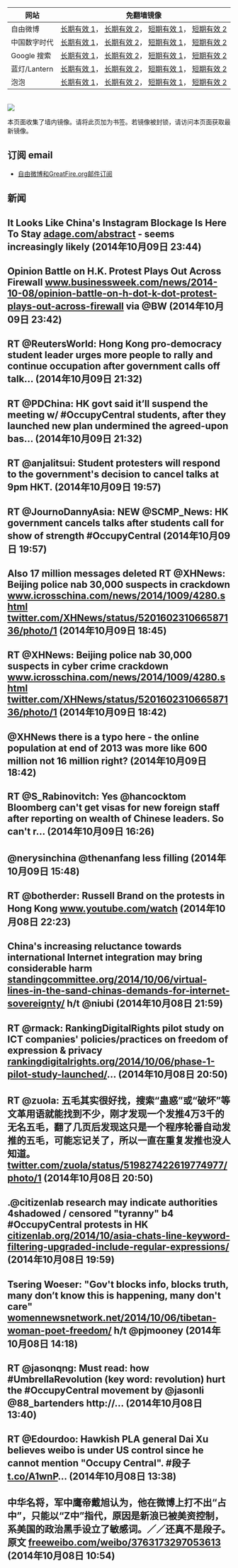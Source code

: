 <table>
    <thead>
        <tr>
            <th>网站</th>
            <th>免翻墙镜像</th>
        </tr>
    </thead>
    <tbody>    
        <tr>
            <td>自由微博</td>
            <td>            
                <a href="https://edgecastcdn.net/00107ED/freeweibo/" target="_BLANK">长期有效 1</a>，            
                <a href="https://objects.dreamhost.com/freeweibo/index.html" target="_BLANK">长期有效 2</a>，            
                <a href="https://fw3.azurewebsites.net" target="_BLANK">短期有效 1</a>，            
                <a href="https://d2fstso2jh4dhr.cloudfront.net" target="_BLANK">短期有效 2</a>
            </td>
        </tr>    
        <tr>
            <td>中国数字时代</td>
            <td>            
                <a href="https://edgecastcdn.net/00107ED/cdt/" target="_BLANK">长期有效 1</a>，            
                <a href="https://objects.dreamhost.com/cdt/index.html" target="_BLANK">长期有效 2</a>，            
                <a href="https://1ff2d.azurewebsites.net" target="_BLANK">短期有效 1</a>，            
                <a href="https://dazdu2iuzl72b.cloudfront.net" target="_BLANK">短期有效 2</a>
            </td>
        </tr>    
        <tr>
            <td>Google 搜索</td>
            <td>            
                <a href="https://edgecastcdn.net/00107ED/g/" target="_BLANK">长期有效 1</a>，            
                <a href="https://objects.dreamhost.com/goo/index.html" target="_BLANK">长期有效 2</a>，            
                <a href="https://865ba.azurewebsites.net" target="_BLANK">短期有效 1</a>，            
                <a href="https://d3vv89cvqbrqlq.cloudfront.net" target="_BLANK">短期有效 2</a>
            </td>
        </tr>    
        <tr>
            <td>蓝灯/Lantern</td>
            <td>            
                <a href="https://edgecastcdn.net/00107ED/lantern/" target="_BLANK">长期有效 1</a>，            
                <a href="https://objects.dreamhost.com/lantern/index.html" target="_BLANK">长期有效 2</a>，            
                <a href="https://c7511.azurewebsites.net" target="_BLANK">短期有效 1</a>，            
                <a href="https://dx1djqjpnvurw.cloudfront.net" target="_BLANK">短期有效 2</a>
            </td>
        </tr>    
        <tr>
            <td>泡泡</td>
            <td>            
                <a href="https://edgecastcdn.net/00107ED/paopao/" target="_BLANK">长期有效 1</a>，            
                <a href="https://objects.dreamhost.com/paopao/index.html" target="_BLANK">长期有效 2</a>，            
                <a href="https://paopao2.azurewebsites.net" target="_BLANK">短期有效 1</a>，            
                <a href="https://d19ysv8o6fv16v.cloudfront.net" target="_BLANK">短期有效 2</a>
            </td>
        </tr>
    </tbody>
</table>
<br/>
<img src="https://raw.githubusercontent.com/greatfire/z/master/logos.gif" />

本页面收集了墙内镜像。请将此页加为书签。若镜像被封锁，请访问本页面获取最新镜像。

## 订阅 email
* <a href="https://b.us7.list-manage.com/subscribe?u=854fca58782082e0cbdf204a0&id=c78949b93c">自由微博和GreatFire.org邮件订阅</a>
    
## 新闻
It Looks Like China's Instagram Blockage Is Here To Stay
 <a href="http://adage.com/abstract?article_id=295322" target="_BLANK">adage.com/abstract</a> - seems increasingly likely (2014年10月09日 23:44)
 ---
Opinion Battle on H.K. Protest Plays Out Across Firewall <a href="http://www.businessweek.com/news/2014-10-08/opinion-battle-on-h-dot-k-dot-protest-plays-out-across-firewall" target="_BLANK">www.businessweek.com/news/2014-10-08/opinion-battle-on-h-dot-k-dot-protest-plays-out-across-firewall</a> via @BW (2014年10月09日 23:42)
 ---
RT @ReutersWorld: Hong Kong pro-democracy student leader urges more people to rally and continue occupation after government calls off talk… (2014年10月09日 21:32)
 ---
RT @PDChina: HK govt said it’ll suspend the meeting w/ #OccupyCentral students, after they launched new plan undermined the agreed-upon bas… (2014年10月09日 21:32)
 ---
RT @anjalitsui: Student protesters will respond to the government's decision to cancel talks at 9pm HKT. (2014年10月09日 19:57)
 ---
RT @JournoDannyAsia: NEW @SCMP_News: HK government cancels talks after students call for show of strength #OccupyCentral (2014年10月09日 19:57)
 ---
Also 17 million messages deleted RT @XHNews: Beijing police nab 30,000 suspects in crackdown <a href="http://www.icrosschina.com/news/2014/1009/4280.shtml" target="_BLANK">www.icrosschina.com/news/2014/1009/4280.shtml</a> <a href="https://twitter.com/XHNews/status/520160231066587136/photo/1" target="_BLANK">twitter.com/XHNews/status/520160231066587136/photo/1</a> (2014年10月09日 18:45)
 ---
RT @XHNews: Beijing police nab 30,000 suspects in cyber crime crackdown <a href="http://www.icrosschina.com/news/2014/1009/4280.shtml" target="_BLANK">www.icrosschina.com/news/2014/1009/4280.shtml</a> <a href="https://twitter.com/XHNews/status/520160231066587136/photo/1" target="_BLANK">twitter.com/XHNews/status/520160231066587136/photo/1</a> (2014年10月09日 18:42)
 ---
@XHNews there is a typo here - the online population at end of 2013 was more like 600 million not 16 million right? (2014年10月09日 18:42)
 ---
RT @S_Rabinovitch: Yes @hancocktom Bloomberg can't get visas for new foreign staff after reporting on wealth of Chinese leaders. So can't r… (2014年10月09日 16:26)
 ---
@nerysinchina @thenanfang less filling (2014年10月09日 15:48)
 ---
RT @botherder: Russell Brand on the protests in Hong Kong <a href="https://www.youtube.com/watch?v=Lin7KVMbmdk" target="_BLANK">www.youtube.com/watch</a> (2014年10月08日 22:23)
 ---
China's increasing reluctance towards international Internet integration may bring considerable harm <a href="http://standingcommittee.org/2014/10/06/virtual-lines-in-the-sand-chinas-demands-for-internet-sovereignty/" target="_BLANK">standingcommittee.org/2014/10/06/virtual-lines-in-the-sand-chinas-demands-for-internet-sovereignty/</a> h/t @niubi (2014年10月08日 21:59)
 ---
RT @rmack: RankingDigitalRights pilot study on ICT companies' policies/practices on freedom of expression &amp; privacy <a href="https://rankingdigitalrights.org/2014/10/06/phase-1-pilot-study-launched/" target="_BLANK">rankingdigitalrights.org/2014/10/06/phase-1-pilot-study-launched/</a>… (2014年10月08日 20:50)
 ---
RT @zuola: 五毛其实很好找，搜索“蛊惑”或“破坏”等文革用语就能找到不少，刚才发现一个发推4万3千的无名五毛，翻了几页后发现这只是一个程序轮番自动发推的五毛，可能忘记关了，所以一直在重复发推也没人知道。 <a href="https://twitter.com/zuola/status/519827422619774977/photo/1" target="_BLANK">twitter.com/zuola/status/519827422619774977/photo/1</a> (2014年10月08日 20:50)
 ---
.@citizenlab research may indicate authorities 4shadowed / censored "tyranny" b4 #OccupyCentral protests in HK <a href="https://citizenlab.org/2014/10/asia-chats-line-keyword-filtering-upgraded-include-regular-expressions/" target="_BLANK">citizenlab.org/2014/10/asia-chats-line-keyword-filtering-upgraded-include-regular-expressions/</a> (2014年10月08日 19:59)
 ---
Tsering Woeser: "Gov't blocks info, blocks truth, many don’t know this is happening, many don't care" <a href="http://womennewsnetwork.net/2014/10/06/tibetan-woman-poet-freedom/" target="_BLANK">womennewsnetwork.net/2014/10/06/tibetan-woman-poet-freedom/</a> h/t @pjmooney (2014年10月08日 14:18)
 ---
RT @jasonqng: Must read: how #UmbrellaRevolution (key word: revolution) hurt the #OccupyCentral movement by @jasonli @88_bartenders http://… (2014年10月08日 13:40)
 ---
RT @Edourdoo: Hawkish PLA general Dai Xu believes weibo is under US control since he cannot mention "Occupy Central". #段子 <a href="http://t.co/A1wnP" target="_BLANK">t.co/A1wnP</a>… (2014年10月08日 13:38)
 ---
中华名将，军中鹰帝戴旭认为，他在微博上打不出“占中”，只能以“Z中”指代，原因是新浪已被美资控制，系美国的政治黑手设立了敏感词。／／还真不是段子。原文 <a href="https://freeweibo.com/weibo/3763173297053613" target="_BLANK">freeweibo.com/weibo/3763173297053613</a> (2014年10月08日 10:54)
 ---
